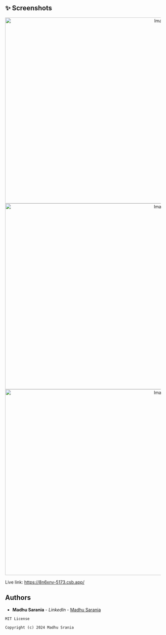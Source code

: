 



## ✨ Screenshots

<p align="center">
<img src="https://github.com/user-attachments/assets/62f50a90-d4f0-405c-b311-f2672164762a" width="1000" height="600" alt="Image 1"><br>
<img src="https://github.com/user-attachments/assets/ad5b7319-6cd7-4dfb-83c2-c81f87497f39" width="1000" height="600" alt="Image 2"><br>
<img src="https://github.com/user-attachments/assets/997441ba-37e4-4091-a83d-3916cbb202b4" width="1000" height="600" alt="Image 3"><br>


</p>

Live link: https://8n6xnv-5173.csb.app/


















## Authors

* **Madhu Sarania** - *LinkedIn* - [Madhu Sarania](https://www.linkedin.com/in/madhusarania)

```
MIT License

Copyright (c) 2024 Madhu Srania 
```

















